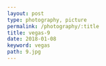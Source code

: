 ```yaml
---
layout: post
type: photography, picture
permalink: /photography/:title
title: vegas-9
date: 2018-01-08
keyword: vegas
path: 9.jpg
---
```



